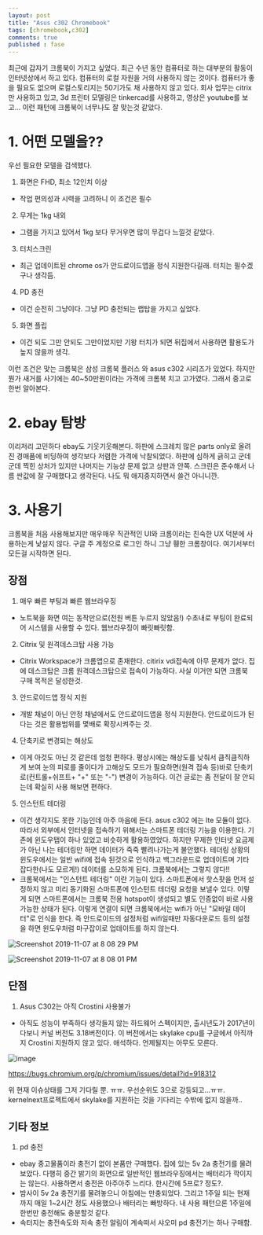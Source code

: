 ```yaml
---
layout: post
title: "Asus c302 Chromebook"
tags: [chromebook,c302]
comments: true
published : fase
---
```


최근에 갑자기 크롬북이 가지고 싶었다. 최근 수년 동안 컴퓨터로 하는 대부분의 활동이 인터넷상에서 하고 있다. 컴퓨터의 로컬 자원을 거의 사용하지 않는 것이다. 컴퓨터가 좋을 필요도 없으며 로컬스토리지는 50기가도 채 사용하지 않고 있다. 회사 업무는 citrix만 사용하고 있고, 3d 프린터 모델링은 tinkercad를 사용하고, 영상은 youtube를 보고... 이런 패턴에 크롬북이 너무나도 잘 맞는것 같았다. 

# 1. 어떤 모델을??

우선 필요한 모델을 검색했다.

1. 화면은 FHD, 최소 12인치 이상
  * 작업 편의성과 시력을 고려하니 이 조건은 필수
2. 무게는 1kg 내외
  * 그램을 가지고 있어서 1kg 보다 무거우면 많이 무겁다 느낄것 같았다.
3. 터치스크린
  * 최근 업데이트된 chrome os가 안드로이드앱을 정식 지원한다길래. 터치는 필수겠구나 생각듬.
4. PD 충전
  * 이건 순전히 그냥이다. 그냥 PD 충전되는 랩탑을 가지고 싶었다.
5. 화면 플립
  * 이건 되도 그만 안되도 그만이었지만 기왕 터치가 되면 뒤집에서 사용하면 활용도가 높지 않을까 생각.
  
  
이런 조건은 맞는 크롬북은 삼성 크롬북 플러스 와 asus c302 시리즈가 있었다. 하지만 뭔가 새거를 사기에는 40~50만원이라는 가격에 크롬북 치고 고가였다. 그래서 중고로 한번 알아본다. 

# 2. ebay 탐방

이리저리 고민하다 ebay도 기웃기웃해본다. 하판에 스크레치 많은 parts only로 올려진 경매품에 비딩하여 생각보다 저렴한 가격에 낙찰되었다. 하판에 심하게 긁히고 군데군데 찍힌 상처가 있지만 나머지는 기능상 문제 없고 상판과 안쪽. 스크린은 준수해서 나름 싼값에 잘 구매했다고 생각된다. 나도 뭐 애지중지하면서 쓸건 아니니깐.

# 3. 사용기
크롬북을 처음 사용해보지만 매우매우 직관적인 UI와 크롬이라는 친숙한 UX 덕분에 사용하는게 낯설지 않다. 구글 주 계정으로 로그인 하니 그냥 휑한 크롬창이다. 여기서부터 모든걸 시작하면 된다.

## 장점

1. 매우 빠른 부팅과 빠른 웹브라우징
 * 노트북을 화면 여는 동작만으로(전원 버튼 누르지 않았음!) 수초내로 부팅이 완료되어 시스템을 사용할 수 있다. 웹브라우징이 빠릿빠릿함.
2. Citrix 및 원격데스크탑 사용 가능
 * Citrix Workspace가 크롬앱으로 존재한다. citirix vdi접속에 아무 문제가 없다. 집에 데스크탑은 크롬 원격데스크탑으로 접속이 가능하다. 사실 이거만 되면 크롬북 구매 목적은 달성한것.
3. 안드로이드앱 정식 지원
 * 개발 채널이 아닌 안정 채널에서도 안드로이드앱을 정식 지원한다. 안드로이드가 된다는 것은 활용범위를 몇배로 확장시켜주는 것.
4. 단축키로 변경되는 해상도
 * 이게 아것도 아닌 것 같은데 엄청 편하다. 평상시에는 해상도를 낮춰서 큼직큼직하게 보여 눈의 피로를 줄이다가 고해상도 모드가 필요하면(원격 접속 등)바로 단축키로(컨트롤+쉬프트+ "+" 또는 "-") 변경이 가능하다. 이건 글로는 좀 전달이 잘 안되는데 확실히 사용 해보면 편하다.
5. 인스턴트 테더링
 * 이건 생각지도 못한 기능인데 아주 마음에 든다. asus c302 에는 lte 모듈이 없다. 따라서 외부에서 인터넷을 접속하기 위해서는 스마트폰 테더링 기능을 이용한다. 기존에 윈도우탭이 하나 있었고 비슷하게 활용하였었다. 하지만 무제한 인터넷 요금제가 아닌 나는 테더링만 하면 데이터가 죽죽 빨려나가는게 불안했다. 테더링 상황의 윈도우에서는 일반 wifi에 접속 된것으로 인식하고 백그라운드로 업데이트며 기타 잡다한(나도 모르게!)  데이터를 소모하게 된다. 크롬북에서는 그렇지 않다!!
 * 크롬북에서는 "인스턴트 테더링" 이란 기능이 있다. 스마트폰에서 핫스팟을 먼저 설정하지 않고 미리 동기화된 스마트폰에 인스턴트 테더링 요청을 보낼수 있다. 이렇게 되면 스마트폰에서는 크롬북 전용 hotspot이 생성되고 별도 인증없이 바로 사용 가능한 상태가 된다. 이렇게 연결이 되면 크롬북에서는 wifi가 아닌 "모바일 데이터"로 인식을 한다. 즉 안드로이드의 설정처럼 wifi일때만 자동다운로드 등의 설정을 하면 윈도우처럼 마구잡이로 업데이트를 하지 않는다. 

![Screenshot 2019-11-07 at 8 08 29 PM](https://user-images.githubusercontent.com/19382541/68469669-f68ef700-025d-11ea-97ff-deb83659edb7.png)

![Screenshot 2019-11-07 at 8 08 01 PM](https://user-images.githubusercontent.com/19382541/68469671-f68ef700-025d-11ea-9738-ee57d666de97.png)


## 단점

1. Asus C302는 아직 Crostini 사용불가
 * 아직도 성능이 부족하다 생각들지 않는 하드웨어 스펙이지만, 출시년도가 2017년이다보니 커널 버전도 3.18버전이다. 이 버전에서는 skylake cpu를 구글에서 아직까지 Crostini 지원하지 않고 있다. 애석하다. 언제될지는 아무도 모른다.  

![image](https://user-images.githubusercontent.com/19382541/68468650-ce05fd80-025b-11ea-8929-74c72620d305.png)


https://bugs.chromium.org/p/chromium/issues/detail?id=918312

위 현재 이슈상태를 그저 기다릴 뿐. ㅠㅠ. 우선순위도 3으로 강등되고...ㅠㅠ. kernelnext프로젝트에서 skylake를 지원하는 것을 기다리는 수밖에 없지 않을까..

## 기타 정보

 1. pd 충전
  * ebay 중고물품이라 충전기 없이 본품만 구매했다. 집에 있는 5v 2a 충전기를 물려 보았다. 다행히 중간 밝기의 화면으로 일반적인 웹브라우징에서는 배터리가 깍이지는 않는다. 사용하면서 충전은 아주아주 느리다. 한시간에 5프로? 정도?. 
  * 밤사이 5v 2a 충전기를 물려놓으니 아침에는 만충되었다. 그리고 1주일 되는 현재까지 매일 1~2시간 정도 사용했으나 배터리는 빠방하다. 내 사용 패턴으론 1주일에 한번만 충전해도 충분할것 같다.
  * 속터지는 충전속도와 저속 충전 알림이 계속떠서 샤오미 pd 충전기는 하나 구매함.
